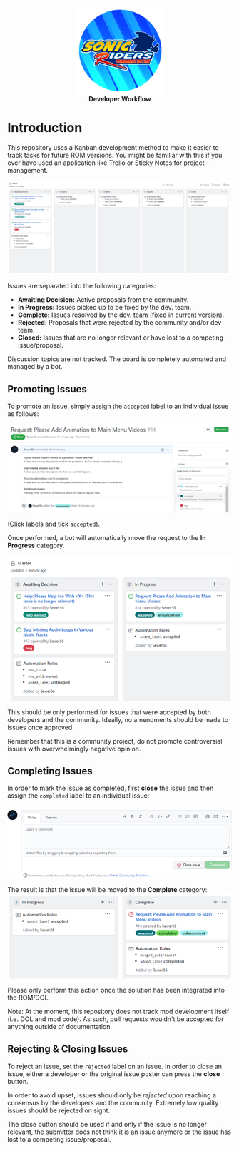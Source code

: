<div align="center">
	<img src="Images/Icon.png" width="200" align="center" />
	<br/>
	<strong>Developer Workflow</strong><br/>
</div>


# Introduction

This repository uses a Kanban development method to make it easier to track tasks for future ROM versions. You might be familiar with this if you ever have used an application like Trello or Sticky Notes for project management. 

![Kanban Example](./Images/Tutorial/Kanban_Example.png)

Issues are separated into the following categories:

- **Awaiting Decision:** Active proposals from the community.
- **In Progress:** Issues picked up to be fixed by the dev. team.
- **Complete:** Issues resolved by the dev. team (fixed in current version).
- **Rejected:** Proposals that were rejected by the community and/or dev team.
- **Closed:** Issues that are no longer relevant or have lost to a competing issue/proposal.

Discussion topics are not tracked.
The board is completely automated and managed by a bot.

## Promoting Issues

To promote an issue, simply assign the `accepted` label to an individual issue as follows:

![](./Images/Tutorial/Kanban_Accepted_1.png)

(Click labels and tick `accepted`).

Once performed, a bot will automatically move the request to the **In Progress** category.

![](./Images/Tutorial/Kanban_Accepted_2.png)

This should be only performed for issues that were accepted by both developers and the community. Ideally, no amendments should be made to issues once approved.

Remember that this is a community project, do not promote controversial issues with overwhelmingly negative opinion.

## Completing Issues

In order to mark the issue as completed, first **close** the issue and then assign the `completed` label to an individual issue:

![](./Images/Tutorial/Kanban_Close.png)

The result is that the issue will be moved to the **Complete** category:
![](./Images/Tutorial/Kanban_Complete.png)

Please only perform this action once the solution has been integrated into the ROM/DOL. 

Note: At the moment, this repository does not track mod development itself (i.e. DOL and mod code). As such, pull requests wouldn't be accepted for anything outside of documentation.

## Rejecting & Closing Issues

To reject an issue, set the `rejected` label on an issue. 
In order to close an issue, either a developer or the original issue poster can press the **close** button.

In order to avoid upset, issues should only be *rejected* upon reaching a consensus by the developers and the community. Extremely low quality issues should be rejected on sight.

The close button should be used if and only if the issue is no longer relevant, the submitter does not think it is an issue anymore or the issue has lost to a competing issue/proposal.